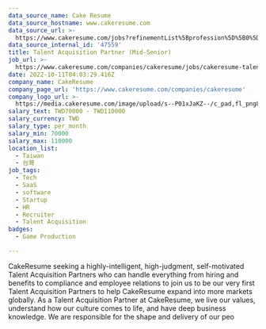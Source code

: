 ```yaml
---
data_source_name: Cake Resume
data_source_hostname: www.cakeresume.com
data_source_url: >-
  https://www.cakeresume.com/jobs?refinementList%5Bprofession%5D%5B0%5D=game-production&range%5Bsalary_range%5D%5Bmin%5D=100000
data_source_internal_id: '47559'
title: Talent Acquisition Partner (Mid-Senior)
job_url: >-
  https://www.cakeresume.com/companies/cakeresume/jobs/cakeresume-talent-acquisition-partner
date: 2022-10-11T04:03:29.416Z
company_name: CakeResume
company_page_url: 'https://www.cakeresume.com/companies/cakeresume'
company_logo_url: >-
  https://media.cakeresume.com/image/upload/s--P01xJaKZ--/c_pad,fl_png8,h_200,w_200/v1586508643/page_2_logo_1468389599.png
salary_text: TWD70000 - TWD110000
salary_currency: TWD
salary_type: per_month
salary_min: 70000
salary_max: 110000
location_list:
  - Taiwan
  - 台灣
job_tags:
  - Tech
  - SaaS
  - software
  - Startup
  - HR
  - Recruiter
  - Talent Acquisition
badges:
  - Game Production

---
```


CakeResume seeking a highly-intelligent, high-judgment, self-motivated Talent Acquisition Partners who can handle everything from hiring and benefits to compliance and employee relations to join us to be our very first Talent Acquisition Partners to help CakeResume expand into more markets globally. As a Talent Acquisition Partner at CakeResume, we live our values, understand how our culture comes to life, and have deep business knowledge. We are responsible for the shape and delivery of our peo